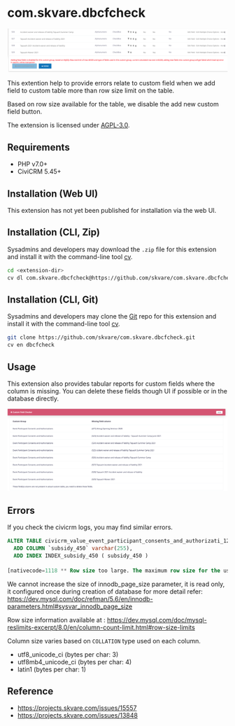 # com.skvare.dbcfcheck

![Screenshot](/images/screenshot_2.png)

This extention help to provide errors relate to custom field when we add
 field to custom table more than row size limit on the table.

Based on row size available for the table, we disable the add new custom
field button.

The extension is licensed under [AGPL-3.0](LICENSE.txt).

## Requirements

* PHP v7.0+
* CiviCRM 5.45+

## Installation (Web UI)

This extension has not yet been published for installation via the web UI.

## Installation (CLI, Zip)

Sysadmins and developers may download the `.zip` file for this extension and
install it with the command-line tool [cv](https://github.com/civicrm/cv).

```bash
cd <extension-dir>
cv dl com.skvare.dbcfcheck@https://github.com/skvare/com.skvare.dbcfcheck/archive/master.zip
```

## Installation (CLI, Git)

Sysadmins and developers may clone the [Git](https://en.wikipedia.org/wiki/Git) repo for this extension and
install it with the command-line tool [cv](https://github.com/civicrm/cv).

```bash
git clone https://github.com/skvare/com.skvare.dbcfcheck.git
cv en dbcfcheck
```

## Usage
This extension also provides tabular reports for custom fields where the column is
missing. You can delete these fields though UI if possible or in the
database directly.

![Screenshot](/images/screenshot_1.png)

## Errors

If you check the civicrm logs, you may find similar errors.
```sql
ALTER TABLE civicrm_value_event_participant_consents_and_authorizati_12
  ADD COLUMN `subsidy_450` varchar(255),
  ADD INDEX INDEX_subsidy_450 ( subsidy_450 )

[nativecode=1118 ** Row size too large. The maximum row size for the used table type, not counting BLOBs, is 65535. This includes storage overhead, check the manual. You have to change some columns to TEXT or BLOBs]
```
We cannot increase the size  of innodb_page_size parameter, it is read only, it configured once during creation of database for more detail refer:
https://dev.mysql.com/doc/refman/5.6/en/innodb-parameters.html#sysvar_innodb_page_size

Row size information available at : https://dev.mysql.com/doc/mysql-reslimits-excerpt/8.0/en/column-count-limit.html#row-size-limits

Column size varies based on `COLLATION` type used on each column.
* utf8_unicode_ci (bytes per char: 3)
* utf8mb4_unicode_ci (bytes per char: 4)
* latin1 (bytes per char: 1)

## Reference
* https://projects.skvare.com/issues/15557
* https://projects.skvare.com/issues/13848
